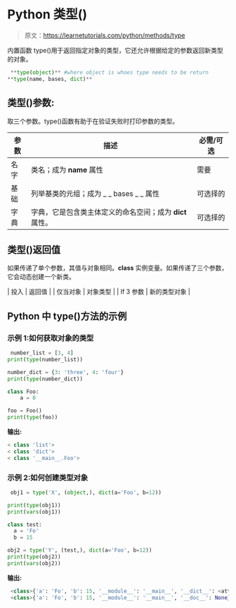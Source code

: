 # Python 类型()

> 原文：<https://learnetutorials.com/python/methods/type>

内置函数 type()用于返回指定对象的类型，它还允许根据给定的参数返回新类型的对象。

```py
 **type(object)** #where object is whoes type needs to be return
**type(name, bases, dict)** 

```

## 类型()参数:

取三个参数。type()函数有助于在验证失败时打印参数的类型。

| 参数 | 描述 | 必需/可选 |
| --- | --- | --- |
| 名字 | 类名；成为 __name__ 属性 | 需要 |
| 基础 | 列举基类的元组；成为 _ _ bases _ _ 属性 | 可选择的 |
| 字典 | 字典，它是包含类主体定义的命名空间；成为 __dict__ 属性。 | 可选择的 |

## 类型()返回值

如果传递了单个参数，其值与对象相同。__class__ 实例变量。如果传递了三个参数，它会动态创建一个新类。

| 投入 | 返回值 |
| 仅当对象 | 对象类型 |
| If 3 参数 | 新的类型对象 |

## Python 中 type()方法的示例

### 示例 1:如何获取对象的类型

```py
 number_list = [3, 4]
print(type(number_list))

number_dict = {3: 'three', 4: 'four'}
print(type(number_dict))

class Foo:
    a = 0

foo = Foo()
print(type(foo)) 

```

**输出:**

```py
< class 'list'>
< class 'dict'>
< class '__main__.Foo'>

```

### 示例 2:如何创建类型对象

```py
 obj1 = type('X', (object,), dict(a='Foo', b=12))

print(type(obj1))
print(vars(obj1))

class test:
  a = 'Fo'
  b = 15

obj2 = type('Y', (test,), dict(a='Foo', b=12))
print(type(obj2))
print(vars(obj2)) 

```

**输出:**

```py
 <class>{'a': 'Fo', 'b': 15, '__module__': '__main__', '__dict__': <attribute>, '__weakref__': <attribute>, '__doc__': None}
 <class>{'a': 'Fo', 'b': 15, '__module__': '__main__', '__doc__': None}</class></attribute></attribute></class> 
```